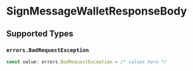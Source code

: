 # SignMessageWalletResponseBody


## Supported Types

### `errors.BadRequestException`

```typescript
const value: errors.BadRequestException = /* values here */
```

